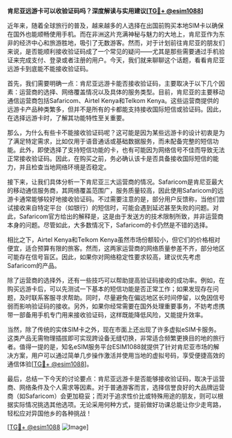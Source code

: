 **肯尼亚远游卡可以收验证码吗？深度解读与实用建议[[TG💪+ @esim1088](https://t.me/s/esim1088)]**

近年来，随着全球旅行的普及，越来越多的人选择在出国前购买本地SIM卡以确保在国外也能顺畅使用手机。而在非洲这片充满神秘与魅力的大地上，肯尼亚作为东非的经济中心和旅游胜地，吸引了无数游客。然而，对于计划前往肯尼亚的朋友们来说，是否能顺利接收验证码成了一个常见的疑问——尤其是那些需要通过手机验证来完成支付、登录或者注册的用户。今天，我们就来聊聊这个话题，看看肯尼亚远游卡到底能不能接收验证码。

首先，我们需要明确一点：肯尼亚远游卡能否接收验证码，主要取决于以下几个因素：运营商的选择、网络覆盖情况以及具体的服务类型。目前，肯尼亚的主要移动通信运营商包括Safaricom、Airtel Kenya和Telkom Kenya。这些运营商提供的远游卡产品种类繁多，但并不是所有的卡都能支持接收国际短信或验证码。因此，在选择远游卡时，了解其功能特性至关重要。

那么，为什么有些卡不能接收验证码呢？这可能是因为某些远游卡的设计初衷是为了满足特定需求，比如仅用于语音通话或基础数据服务，而未配备完整的短信功能。此外，即使选择了支持短信功能的卡，也有可能因为网络信号不佳而导致无法正常接收验证码。因此，在购买之前，务必确认该卡是否具备接收国际短信的能力，并且检查当地网络环境是否稳定。

接下来，让我们具体分析一下肯尼亚三大运营商的情况。Safaricom是肯尼亚最大的移动通信服务商，其网络覆盖范围广，服务质量较高，因此使用Safaricom的远游卡通常能够较好地接收验证码。不过需要注意的是，部分用户反馈称，当他们尝试接收来自特定平台（如银行）的短信时，可能会遇到延迟甚至失败的问题。对此，Safaricom官方给出的解释是，这是由于发送方的技术限制所致，并非运营商本身的问题。尽管如此，大多数情况下，Safaricom的卡仍然是不错的选择。

相比之下，Airtel Kenya和Telkom Kenya虽然市场份额较小，但它们的价格相对便宜，适合预算有限的旅客。然而，这两家运营商的网络质量参差不齐，部分地区可能存在信号盲区。因此，如果你对网络稳定性要求较高，建议优先考虑Safaricom的产品。

除了运营商的选择外，还有一些技巧可以帮助提高验证码接收的成功率。例如，在购买远游卡后，可以先测试一下基本的短信功能是否正常工作；如果发现存在问题，及时联系客服寻求帮助。同时，尽量避免在偏远地区长时间停留，以免因信号弱而影响验证码的接收。另外，如果你经常需要在国外处理重要事务，不妨考虑携带一部备用手机专门用来接收验证码，这样既能降低风险，又能提升效率。

当然，除了传统的实体SIM卡之外，现在市面上还出现了许多虚拟eSIM卡服务。这类产品无需物理插拔即可实现跨设备无缝切换，非常适合频繁更换目的地的旅行者。值得一提的是，知名eSIM服务平台ESIM1088就提供了针对肯尼亚市场的解决方案，用户可以通过简单几步操作激活并使用当地的虚拟号码，享受便捷高效的通信体验[[TG💪+ @esim1088](https://t.me/s/esim1088)]。

最后，总结一下今天的讨论要点：肯尼亚远游卡是否能够接收验证码，取决于运营商、网络条件及个人需求等因素。对于普通游客而言，选择信誉良好的大品牌运营商（如Safaricom）会更加稳妥；而对于追求性价比或特殊用途的朋友，则可以根据实际情况挑选其他选项。无论采用何种方式，提前做好功课总能让你少走弯路，轻松应对异国他乡的各种挑战！

[[TG💪+ @esim1088](https://t.me/s/esim1088) ![Image](https://i.postimg.cc/4NQfJmqS/Snipaste-2025-05-13-00-14-12.png)]